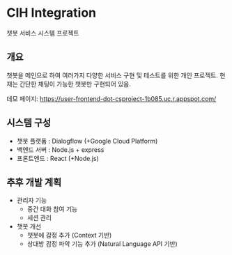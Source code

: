 # CIH Integration
챗봇 서비스 시스템 프로젝트

## 개요
챗봇을 메인으로 하여 여러가지 다양한 서비스 구현 및 테스트를 위한 개인 프로젝트. 현재는 간단한 채팅이 가능한 챗봇만 구현되어 있음.

데모 페이지: https://user-frontend-dot-csproject-1b085.uc.r.appspot.com/

## 시스템 구성
  - 챗봇 플랫폼 : Dialogflow (+Google Cloud Platform)
  - 백엔드 서버 : Node.js + express
  - 프론트엔드 : React (+Node.js)

## 추후 개발 계획
  * 관리자 기능
    - 중간 대화 참여 기능
    - 세션 관리
  * 챗봇 개선
    - 챗봇에 감정 추가 (Context 기반)
    - 상대방 감정 파악 기능 추가 (Natural Language API 기반)